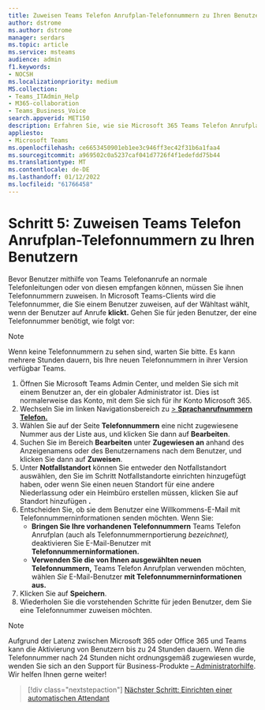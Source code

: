 ```yaml
---
title: Zuweisen Teams Telefon Anrufplan-Telefonnummern zu Ihren Benutzern
author: dstrome
ms.author: dstrome
manager: serdars
ms.topic: article
ms.service: msteams
audience: admin
f1.keywords:
- NOCSH
ms.localizationpriority: medium
MS.collection:
- Teams_ITAdmin_Help
- M365-collaboration
- Teams_Business_Voice
search.appverid: MET150
description: Erfahren Sie, wie sie Microsoft 365 Teams Telefon Anrufplan-Telefonnummern Benutzern in Ihrer Organisation zuweisen.
appliesto:
- Microsoft Teams
ms.openlocfilehash: ce6653450901eb1ee3c946ff3ec42f31b6a1faa4
ms.sourcegitcommit: a969502c0a5237caf041d7726f4f1edefdd75b44
ms.translationtype: MT
ms.contentlocale: de-DE
ms.lasthandoff: 01/12/2022
ms.locfileid: "61766458"
---
```

# <a name="step-5-assign-teams-phone-with-calling-plan-phone-numbers-to-your-users"></a>Schritt 5: Zuweisen Teams Telefon Anrufplan-Telefonnummern zu Ihren Benutzern

Bevor Benutzer mithilfe von Teams Telefonanrufe an normale Telefonleitungen oder von diesen empfangen können, müssen Sie ihnen Telefonnummern zuweisen. In Microsoft Teams-Clients wird die Telefonnummer, die Sie einem Benutzer zuweisen, auf der Wähltast wählt, wenn der Benutzer auf Anrufe **klickt.** Gehen Sie für jeden Benutzer, der eine Telefonnummer benötigt, wie folgt vor:

> [!NOTE]
> Wenn keine Telefonnummern zu sehen sind, warten Sie bitte. Es kann mehrere Stunden dauern, bis Ihre neuen Telefonnummern in ihrer Version verfügbar Teams.

1. Öffnen Sie Microsoft Teams Admin Center, und melden Sie sich mit einem Benutzer an, der ein globaler Administrator ist. Dies ist normalerweise das Konto, mit dem Sie sich für ihr Konto Microsoft 365.
1. Wechseln Sie im linken Navigationsbereich zu <a href="https://admin.teams.microsoft.com/phone-numbers" target="_blank">   >  **Sprachanrufnummern Telefon.**</a>
1. Wählen Sie auf der Seite **Telefonnummern** eine nicht zugewiesene Nummer aus der Liste aus, und klicken Sie dann auf **Bearbeiten**.  
1. Suchen Sie im Bereich **Bearbeiten** unter **Zugewiesen an** anhand des Anzeigenamens oder des Benutzernamens nach dem Benutzer, und klicken Sie dann auf **Zuweisen**.
1. Unter **Notfallstandort** können Sie entweder den Notfallstandort [](set-up-emergency-locations.md) auswählen, den Sie im Schritt Notfallstandorte einrichten hinzugefügt haben, oder wenn Sie einen neuen Standort für eine andere Niederlassung oder ein Heimbüro erstellen müssen, klicken Sie auf Standort hinzufügen **.**
1. Entscheiden Sie, ob sie dem Benutzer eine Willkommens-E-Mail mit Telefonnummerninformationen senden möchten. Wenn Sie:
    - **Bringen Sie Ihre vorhandenen Telefonnummern** Teams Telefon Anrufplan (auch als Telefonnummernportierung *bezeichnet),* deaktivieren Sie E-Mail-Benutzer mit **Telefonnummerninformationen.**
    - **Verwenden Sie die von Ihnen ausgewählten neuen Telefonnummern,** Teams Telefon Anrufplan verwenden möchten, wählen *Sie* E-Mail-Benutzer **mit Telefonnummerninformationen aus.**
1. Klicken Sie auf **Speichern**.
1. Wiederholen Sie die vorstehenden Schritte für jeden Benutzer, dem Sie eine Telefonnummer zuweisen möchten.

> [!NOTE]
> Aufgrund der Latenz zwischen Microsoft 365 oder Office 365 und Teams kann die Aktivierung von Benutzern bis zu 24 Stunden dauern. Wenn die Telefonnummer nach 24 Stunden nicht ordnungsgemäß zugewiesen wurde, wenden Sie sich an den Support für Business-Produkte [– Administratorhilfe](/microsoft-365/admin/contact-support-for-business-products). Wir helfen Ihnen gerne weiter!

> [!div class="nextstepaction"]
> [Nächster Schritt: Einrichten einer automatischen Attendant](set-up-auto-attendant.md?tabs=general-info#steps)
